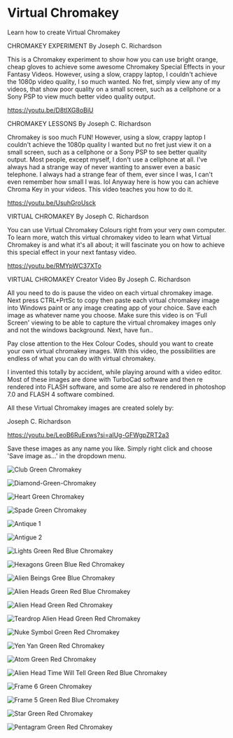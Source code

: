 # Virtual Chromakey
Learn how to create Virtual Chromakey

CHROMAKEY EXPERIMENT By Joseph C. Richardson

This is a Chromakey experiment to show how you can use bright orange, cheap gloves to achieve some awesome Chromakey Special Effects in your Fantasy Videos. However, using a slow, crappy laptop, I couldn't achieve the 1080p video quality, I so much wanted. No fret, simply view any of my videos, that show poor quality on a small screen, such as a cellphone or a Sony PSP to view much better video quality output.

https://youtu.be/D8tlXG8oBiU

CHROMAKEY LESSONS By Joseph C. Richardson

Chromakey is soo much FUN! However, using a slow, crappy laptop I couldn't achieve the 1080p quality I wanted but no fret just view it on a small screen, such as a cellphone or a Sony PSP to see better quality output. Most people, except myself, I don't use a cellphone at all. I've always had a strange way of never wanting to answer even a basic telephone. I always had a strange fear of them, ever since I was, I can't even remember how small I was. lol Anyway here is how you can achieve Chroma Key in your videos. This video teaches you how to do it.

https://youtu.be/UsuhGroUsck

VIRTUAL CHROMAKEY By Joseph C. Richardson

You can use Virtual Chromakey Colours right from your very own computer. To learn more, watch this virtual chromakey video to learn what Virtual Chromakey is and what it's all about; it will fascinate you on how to achieve this special effect in your next fantasy video.

https://youtu.be/RMYpWC37XTo

VIRTUAL CHROMAKEY Creator Video By Joseph C. Richardson

All you need to do is pause the video on each virtual chromakey image.
Next press CTRL+PrtSc to copy then paste each virtual chromakey
image into Windows paint or any image creating app of your choice.
Save each image as whatever name you choose. Make sure this
video is on 'Full Screen' viewing to be able to capture the virtual chromakey
images only and not the windows background. Next, have fun..

Pay close attention to the Hex Colour Codes, should you want to create
your own virtual chromakey images. With this video, the possibilities are
endless of what you can do with virtual chromakey.

I invented this totally by accident, while playing around with a video editor.
Most of these images are done with TurboCad software and then re rendered
into FLASH software, and some are also re rendered in photoshop 7.0 and
FLASH 4 software combined.

All these Virtual Chromakey images are created solely by:

Joseph C. Richardson

https://youtu.be/LeoB6RuExws?si=alUg-GFWgpZRT2a3

Save these images as any name you like. Simply right click and choose 'Save image as...' in the dropdown menu.

![Club Green Chromakey](https://github.com/The-Relaxation-Lounge/Virtual-Chromakey/assets/34896540/839ff5d9-0611-4d26-8034-c8a10e5b814a)

![Diamond-Green-Chromakey](https://github.com/The-Relaxation-Lounge/Virtual-Chromakey/assets/34896540/aa91ae70-b8ca-46a1-b65a-9d5e0eb53a0d)

![Heart Green Chromakey](https://github.com/The-Relaxation-Lounge/Virtual-Chromakey/assets/34896540/e769e88b-ba65-4071-a232-fd19634eaf4b)

![Spade Green Chromakey](https://github.com/The-Relaxation-Lounge/Virtual-Chromakey/assets/34896540/a50e91d9-65cb-4e37-806b-76c896dcda3d)

![Antique 1](https://github.com/The-Relaxation-Lounge/Virtual-Chromakey/assets/34896540/c1e4f6a4-3d3d-4bec-ab01-64374dc9ae0e)

![Antigue 2](https://github.com/The-Relaxation-Lounge/Virtual-Chromakey/assets/34896540/feb8b90e-6264-4b90-aca7-45b08724961d)

![Lights Green Red Blue Chromakey](https://github.com/The-Relaxation-Lounge/Virtual-Chromakey/assets/34896540/4ae12bb3-8bd8-4911-bf92-9c6b93010ecf)

![Hexagons Green Blue Red Chromakey](https://github.com/The-Relaxation-Lounge/Virtual-Chromakey/assets/34896540/cb903394-dcd8-40bd-b589-8dd16c5b6e81)

![Alien Beings Gree Blue Chromakey](https://github.com/The-Relaxation-Lounge/Virtual-Chromakey/assets/34896540/6f75aa1f-7ae3-4d29-85cd-84afc40af85a)

![Alien Heads Green Red Blue Chromakey](https://github.com/The-Relaxation-Lounge/Virtual-Chromakey/assets/34896540/f69e1af0-afeb-43cc-b3e3-0f1e97ca76cc)

![Alien Head Green Red Chromakey](https://github.com/The-Relaxation-Lounge/Virtual-Chromakey/assets/34896540/2cde884c-c8b2-4a3e-a86f-fe2f8e7562d4)

![Teardrop Alien Head Green Red Chromakey](https://github.com/The-Relaxation-Lounge/Virtual-Chromakey/assets/34896540/b29e1125-1095-43de-87d7-4592339306a9)

![Nuke Symbol Green Red Chromakey](https://github.com/The-Relaxation-Lounge/Virtual-Chromakey/assets/34896540/34065da2-dfba-4612-8df1-8ab0b21357a0)

![Yen Yan Green Red Chromakey](https://github.com/The-Relaxation-Lounge/Virtual-Chromakey/assets/34896540/89571ea3-31d2-4c2c-aa50-5943a10c0520)

![Atom Green Red Chromakey](https://github.com/The-Relaxation-Lounge/Virtual-Chromakey/assets/34896540/e8292bc8-655b-4d21-8c0c-7ebfca59756f)

![Alien Head Time Will Tell Green Red Blue Chromakey](https://github.com/The-Relaxation-Lounge/Virtual-Chromakey/assets/34896540/04070015-0207-4395-9cd1-dd2e1d125ae2)

![Frame 6 Green Chromakey](https://github.com/The-Relaxation-Lounge/Virtual-Chromakey/assets/34896540/7db7281b-488b-4e4c-8e8f-3caecbc2b87b)

![Frame 5 Green Red Blue Chromakey](https://github.com/The-Relaxation-Lounge/Virtual-Chromakey/assets/34896540/9d727bc5-3dba-42b2-a769-d7f00eefc3a1)

![Star Green Red Chromakey](https://github.com/The-Relaxation-Lounge/Virtual-Chromakey/assets/34896540/7e1fa642-db59-4f30-a5c4-5fa83dbc8148)

![Pentagram Green Red Chromakey](https://github.com/The-Relaxation-Lounge/Virtual-Chromakey/assets/34896540/4dd4bad7-d0dd-4502-98d6-480eeb17f8c7)
